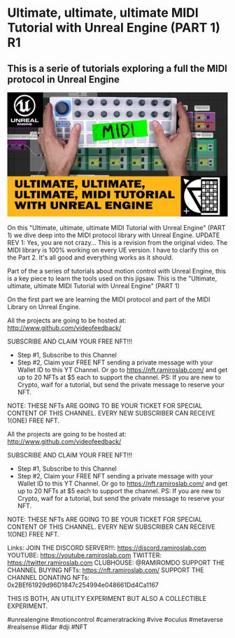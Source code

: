 # Ultimate, ultimate, ultimate MIDI Tutorial with Unreal Engine (PART 1) R1

## This is a serie of tutorials exploring a full the MIDI protocol in Unreal Engine

[![Youtube Teaser](https://raw.githubusercontent.com/videofeedback/RamirosLab/main/images/ultimate%20midi%20tutorial%20with%20unreal%20engine%20-%205.png)](https://www.youtube.com/watch?v=ZKbpYW4h4SU?sub_confirmation=1)


On this "Ultimate, ultimate, ultimate MIDI Tutorial with Unreal Engine" (PART 1) we dive deep into the MIDI protocol library with Unreal Engine. 
UPDATE REV 1: Yes, you are not crazy...  This is a revision from the original video. The MIDI library is 100% working on every UE version. I have to clarify this on the Part 2. It's all good and everything works as it should. 

Part of the a series of tutorials about motion control with Unreal Engine, this is a key piece to learn the tools used on this jigsaw.
This is the "Ultimate, ultimate, ultimate MIDI Tutorial with Unreal Engine" (PART 1)

On the first part we are learning the MIDI protocol and part of the MIDI Library on Unreal Engine.

All the projects are going to be hosted at:
http://www.github.com/videofeedback/

SUBSCRIBE AND CLAIM YOUR FREE NFT!!!
- Step #1, Subscribe to this Channel
- Step #2, Claim your FREE NFT sending a private message with your Wallet ID to this YT Channel.
Or go to https://nft.ramiroslab.com/  and get up to 20 NFTs at $5 each to support the channel.
PS: If you are new to Crypto, waif for a tutorial, but send the private message to reserve your NFT.

NOTE:
THESE NFTs ARE GOING TO BE YOUR TICKET FOR SPECIAL CONTENT OF THIS CHANNEL.
EVERY NEW SUBSCRIBER CAN RECEIVE 1(ONE) FREE NFT.

All the projects are going to be hosted at:
http://www.github.com/videofeedback/

SUBSCRIBE AND CLAIM YOUR FREE NFT!!!
- Step #1, Subscribe to this Channel
- Step #2, Claim your FREE NFT sending a private message with your Wallet ID to this YT Channel.
Or go to https://nft.ramiroslab.com/  and get up to 20 NFTs at $5 each to support the channel.
PS: If you are new to Crypto, waif for a tutorial, but send the private message to reserve your NFT.

NOTE:
THESE NFTs ARE GOING TO BE YOUR TICKET FOR SPECIAL CONTENT OF THIS CHANNEL.
EVERY NEW SUBSCRIBER CAN RECEIVE 1(ONE) FREE NFT.

Links:
JOIN THE DISCORD SERVER!!!: https://discord.ramiroslab.com
YOUTUBE: https://youtube.ramiroslab.com
TWITTER: https://twitter.ramiroslab.com
CLUBHOUSE: @RAMIROMDO
SUPPORT THE CHANNEL BUYING NFTs: https://nft.ramiroslab.com/ 
SUPPORT THE CHANNEL DONATING NFTs: 0x2BEf61929d96D1847c254994e048661Dd4Ca1167

THIS IS BOTH, AN UTILITY EXPERIMENT BUT ALSO A COLLECTIBLE EXPERIMENT.


#unrealengine #motioncontrol #cameratracking #vive #oculus #metaverse #realsense #lidar #dji #NFT
